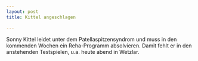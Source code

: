 ```yaml
---
layout: post
title: Kittel angeschlagen

---
```


Sonny Kittel leidet unter dem Patellaspitzensyndrom und muss in den kommenden Wochen ein Reha-Programm absolvieren. Damit fehlt er in den anstehenden Testspielen, u.a. heute abend in Wetzlar.


